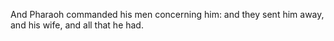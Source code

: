 And Pharaoh commanded his men concerning him: and they sent him away, and his wife, and all that he had.
